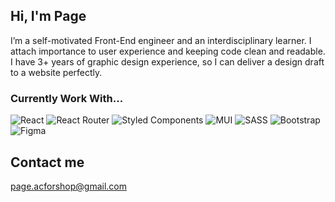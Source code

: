 ## Hi, I'm Page

I’m a self-motivated Front-End engineer and an interdisciplinary learner. I attach importance to user experience and keeping code clean and readable. I have 3+ years of graphic design experience, so I can deliver a design draft to a website perfectly.

### Currently Work With...
![React](https://img.shields.io/badge/react-%2320232a.svg?style=for-the-badge&logo=react&logoColor=%2361DAFB)
![React Router](https://img.shields.io/badge/React_Router-CA4245?style=for-the-badge&logo=react-router&logoColor=white)
![Styled Components](https://img.shields.io/badge/styled--components-DB7093?style=for-the-badge&logo=styled-components&logoColor=white)
![MUI](https://img.shields.io/badge/MUI-%230081CB.svg?style=for-the-badge&logo=mui&logoColor=white)
![SASS](https://img.shields.io/badge/SASS-hotpink.svg?style=for-the-badge&logo=SASS&logoColor=white)
![Bootstrap](https://img.shields.io/badge/bootstrap-%23563D7C.svg?style=for-the-badge&logo=bootstrap&logoColor=white)
![Figma](https://img.shields.io/badge/figma-%23F24E1E.svg?style=for-the-badge&logo=figma&logoColor=white)

## Contact me
[page.acforshop@gmail.com](page.acforshop@gmail.com)
<!---
pageshih/pageshih is a ✨ special ✨ repository because its `README.md` (this file) appears on your GitHub profile.
You can click the Preview link to take a look at your changes.
--->
